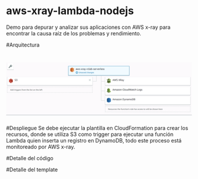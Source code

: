 # aws-xray-lambda-nodejs
Demo para depurar y analizar sus aplicaciones con AWS x-ray para encontrar la causa raíz de los problemas y rendimiento.

#Arquitectura
# ![Logo](aws-xray-lambda-nodejs-architecture.png)

#Despliegue
Se debe ejecutar la plantilla en CloudFormation para crear los recursos, donde se utiliza S3 como trigger para ejecutar una función Lambda quien inserta un registro en DynamoDB, todo este proceso está monitoreado por AWS x-ray.

#Detalle del código

#Detalle del template

